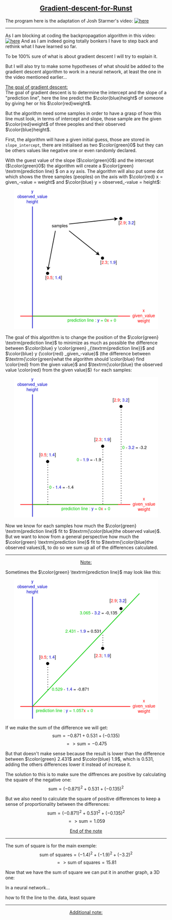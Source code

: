 <center><h2><ins>Gradient-descent-for-Runst</ins></h2></center>

The program here is the adaptation of Josh Starmer's video:
[![here](https://img.youtube.com/vi/sDv4f4s2SB8&t/0.jpg)](https://www.youtube.com/watch?v=sDv4f4s2SB8&t)

___

As I am blocking at coding the backpropagation algorithm in this video:
[![here](https://img.youtube.com/vi/GKZoOHXGcLo&t/0.jpg)](https://www.youtube.com/watch?v=GKZoOHXGcLo&t)
And as I am indeed going totally bonkers I have to step back and rethink what I have learned so far.

To be 100% sure of what is about gradient descent I will try to explain it.

But I will also try to make some hypotheses of what should be added to the gradient descent algorithm to work in a neural network, at least the one in the video mentioned earlier...

<ins>The goal of gradient descent:</ins>\
The goal of gradient descent is to determine the intercept and the slope of a "prediction line", here the line predict the $\color{blue}height$ of someone by giving her or his $\color{red}weight$.

But the algorithm need some samples in order to have a grasp of how this line must look, in terms of intercept and slope, those sample are the given $\color{red}weight$ of three peoples and their observed $\color{blue}height$.

First, the algorithm will have a given initial guess, those are stored in ```slope_intercept```, there are initialised as two $\color{green}0$ but they can be others values like negative one or even randomly declared.

With the guest value of the slope ($\color{green}0$) and the intercept ($\color{green}0$) the algorithm will create a $\color{green} \textrm{prediction line} $ on a xy axis. The algorithm will also put some dot which shows the three samples (peoples) on the axis with $\color{red} x = given_-value = weight$ and $\color{blue} y = observed_-value = height$:

<p align="center">
    <img src="images/begining.png" width="450"/>
</p>

The goal of this algorithm is to change the position of the $\color{green} \textrm{prediction line}$ to minimize as much as possible the difference between $\color{blue} y \color{green} _{\textrm{prediction line}}$ and $\color{blue} y  {\color{red} _given_-value}$ (the difference between $\textrm{\color{green}what the algorithm should \color{blue} find \color{red} from the given value}$ and $\textrm{\color{blue} the observed value \color{red} from the given value}$) ```for``` each samples:

<p align="center">
    <img src="images/substraction.png" width="450"/>
</p>

Now we know for each samples how much the $\color{green} \textrm{prediction line}$ fit to $\textrm{\color{blue}the observed value}$. 
But we want to know from a general perspective how much the $\color{green} \textrm{prediction line}$ fit to $\textrm{\color{blue}the observed values}$, to do so we sum up all of the differences calculated. 

___
<center><ins>Note:</ins></center>

Sometimes the $\color{green} \textrm{prediction line}$ may look like this:

<p align="center">
    <img src="images/note1.png" width="450"/>
</p>

If we make the sum of the difference we will get: $$\textrm{sum} = -0.871 + 0.531 + (-0.135)$$ $$=> \textrm{sum} = -0.475$$

But that doesn't make sense because the result is lower than the difference between $\color{green} 2.431$ and $\color{blue} 1.9$, which is $0.531$, adding the others differences lower it instead of increase it.

The solution to this is to make sure the diffrences are positive by calculating the square of the negative one: $$\textrm{sum} = (-0.871)^2 + 0.531 + (-0.135)^2$$

But we also need to calculate the square of positive differences to keep a sense of proportionality between the differences: $$\textrm{sum} = (-0.871)^2 + 0.531^2 + (-0.135)^2$$ $$=> \textrm{sum} = 1.059$$
<center><ins>End of the note</ins></center>

___

The sum of square is for the main exemple:
$$\textrm{sum of squares} = (-1.4)^2 + (-1.9)^2 + (-3.2)^2$$ $$=> \textrm{sum of squares} = 15.81$$

Now that we have the sum of square we can put it in another graph, a 3D one:



In a neural network...

how to fit the line to the. data, least square

___
<center><ins>Additional note:</ins></center>

